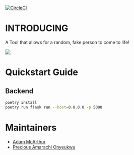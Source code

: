 [![CircleCI](https://dl.circleci.com/status-badge/img/gh/Sharpz7/introducing/tree/main.svg?style=svg)](https://dl.circleci.com/status-badge/redirect/gh/Sharpz7/introducing/tree/main)

# INTRODUCING

A Tool that allows for a random, fake person to come to life!

![](https://files.mcaq.me/81ab8.jpg)

# Quickstart Guide

## Backend

```bash
poetry install
poetry run flask run --host=0.0.0.0 -p 5000
```

# Maintainers

- [Adam McArthur](https://github.com/Sharpz7)
- [Precious Amarachi Onyeukwu](https://github.com/kindyluv)
